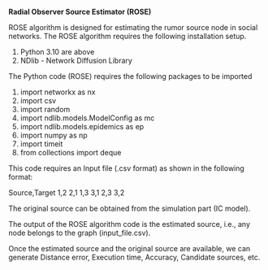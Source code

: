 **Radial Observer Source Estimator (ROSE)**

ROSE algorithm is designed for estimating the rumor source node in social networks. The ROSE algorithm requires the following installation setup.
1. Python 3.10 are above
2. NDlib - Network Diffusion Library

The Python code (ROSE) requires the following packages to be imported
1. import networkx as nx
2. import csv
3. import random
4. import ndlib.models.ModelConfig as mc
5. import ndlib.models.epidemics as ep
6. import numpy as np
7. import timeit
8. from collections import deque

This code requires an Input file (.csv format) as shown in the following format: 

Source,Target
1,2
2,1
1,3
3,1
2,3
3,2

The original source can be obtained from the simulation part (IC model).

The output of the ROSE algorithm code is the estimated source, i.e., any node belongs to the graph (input_file.csv).

Once the estimated source and the original source are available, we can generate Distance error, Execution time, Accuracy, Candidate sources, etc.


